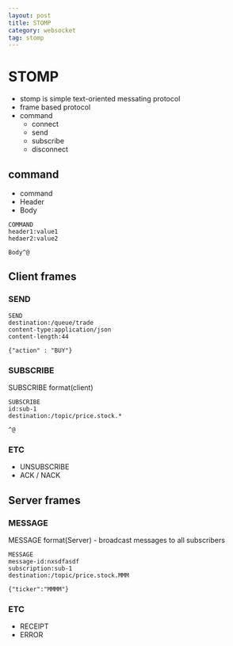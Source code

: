 ```yaml
---
layout: post
title: STOMP
category: websocket
tag: stomp
---
```


# STOMP

* stomp is simple text-oriented messating protocol
* frame based protocol
* command
  * connect
  * send
  * subscribe
  * disconnect




## command

* command
* Header
* Body

```
COMMAND
header1:value1
hedaer2:value2

Body^@
```





## Client frames

### SEND

```
SEND
destination:/queue/trade
content-type:application/json
content-length:44

{"action" : "BUY"}
```





### SUBSCRIBE

SUBSCRIBE format(client)

```
SUBSCRIBE
id:sub-1
destination:/topic/price.stock.*

^@
```



### ETC

* UNSUBSCRIBE
* ACK / NACK





## Server frames

### MESSAGE

MESSAGE format(Server) - broadcast messages to all subscribers

```
MESSAGE
message-id:nxsdfasdf
subscription:sub-1
destination:/topic/price.stock.MMM

{"ticker":"MMMM"}
```



### ETC

* RECEIPT
* ERROR

